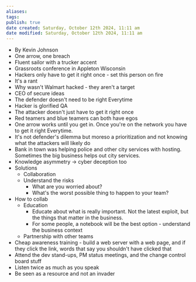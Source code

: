 ```yaml
---
aliases: 
tags: 
publish: true
date created: Saturday, October 12th 2024, 11:11 am
date modified: Saturday, October 12th 2024, 11:11 am
---
```


- By Kevin Johnson
- One arrow, one breach
- Fluent sailor with a trucker accent
- Grassroots conference in Appleton Wisconsin
- Hackers only have to get it right once - set this person on fire
- It's a rant
- Why wasn't Walmart hacked - they aren't a target
- CEO of secure ideas
- The defender doesn't need to be right Everytime
- Hacker is glorified QA
- The attacker doesn't just have to get it right once
- Red teamers and blue teamers can both have egos
- One arrow works until you get in. Once you're on the network you have to get it right Everytime.
- It's not defender's dilemma but moreso a prioritization and not knowing what the attackers will likely do
- Bank in town was helping police and other city services with hosting. Sometimes the big business helps out city services.
- Knowledge asymmetry → cyber deception too
- Solutions
    - Collaboration
    - Understand the risks
        - What are you worried about?
        - What's the worst possible thing to happen to your team?
- How to collab
    - Education
        - Educate about what is really important. Not the latest exploit, but the things that matter in the business.
        - For some people, a notebook will be the best option - understand the business context
    - Partnership with other teams
- Cheap awareness training - build a web server with a web page, and if they click the link, words that say you shouldn't have clicked that
- Attend the dev stand-ups, PM status meetings, and the change control board stuff
- Listen twice as much as you speak
- Be seen as a resource and not an invader